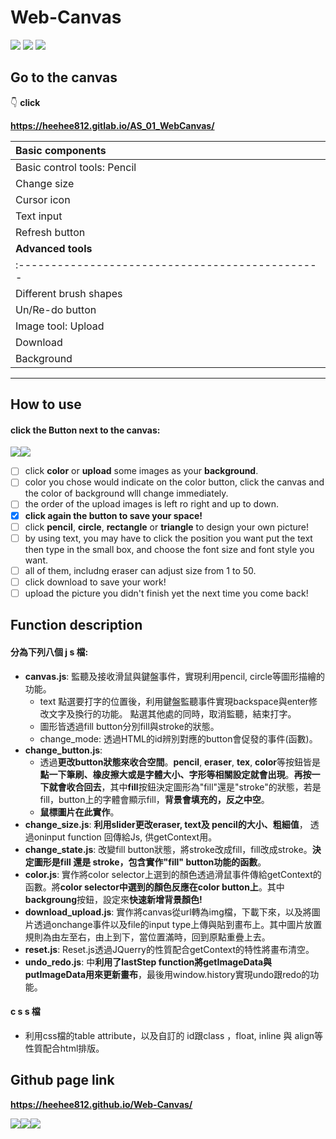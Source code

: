 # Web-Canvas

![](https://i.imgur.com/tI14dee.png) ![](https://i.imgur.com/BxtOE7L.png) ![](https://i.imgur.com/wainyDW.png)

## Go to the canvas
:point_down: **click**

**https://heehee812.gitlab.io/AS_01_WebCanvas/**

| **Basic components**                             |  
| :----------------------------------------------- |
| Basic control tools: Pencil                      |
| Change size                                      |
| Cursor icon                                      |
| Text input                                       |
| Refresh button                                   |
| **Advanced tools**                               |
| :----------------------------------------------- |
| Different brush shapes                           |
| Un/Re-do button                                  |
| Image tool: Upload                               |
| Download                                         |
| Background                                       |

---

## How to use 

#### click the Button next to the canvas:
![](https://i.imgur.com/aC6hpGY.png)![](https://i.imgur.com/FwM7Cjr.png)


- [ ] click **color** or **upload** some images as your **background**.
- [ ] color you chose would indicate on the color button, click the canvas and the color of background wlll change immediately. 
- [ ] the order of the upload images is left ro right and up to down.
- [x] **click again the button to save your space!**
- [ ] click **pencil**, **circle**, **rectangle** or **triangle** to design your own picture!
- [ ] by using text, you may have to click the position you want put the text then type in the small box, and choose the font size and font style you want.
- [ ] all of them, includng eraser can adjust size from 1 to 50.
- [ ] click download to save your work!
- [ ] upload the picture you didn't finish yet the next time you come back!

## Function description

#### 分為下列八個 j s 檔:
* **canvas.js**: 監聽及接收滑鼠與鍵盤事件，實現利用pencil, circle等圖形描繪的功能。
    * text 點選要打字的位置後，利用鍵盤監聽事件實現backspace與enter修改文字及換行的功能。
        點選其他處的同時，取消監聽，結束打字。
    * 圖形皆透過fill button分別fill與stroke的狀態。
    * change_mode: 透過HTML的id辨別對應的button會促發的事件(函數)。
* **change_button.js**: 
    * 透過**更改button狀態來收合空間**。**pencil**, **eraser**, **tex**, **color**等按鈕皆是**點一下筆刷、橡皮擦大或是字體大小、字形等相關設定就會出現**。**再按一下就會收合回去**，其中**fill**按鈕決定圖形為"fill"還是"stroke"的狀態，若是fill，button上的字體會顯示fill，**背景會填充的，反之中空**。
    * **鼠標圖片在此實作**。 
* **change_size.js**: **利用slider更改eraser, text及 pencil的大小、粗細值**，
    透過oninput function 回傳給Js, 供getContext用。
* **change_state.js**: 改變fill button狀態，將stroke改成fill，fill改成stroke。**決定圖形是fill 還是 stroke，包含實作"fill" button功能的函數**。
* **color.js**: 實作將color selector上選到的顏色透過滑鼠事件傳給getContext的函數。將**color selector中選到的顏色反應在color button上**。其中**backgroung**按鈕，設定來**快速新增背景顏色!**
* **download_upload.js**: 實作將canvas從url轉為img檔，下載下來，以及將圖片透過onchange事件以及file的input type上傳與貼到畫布上。其中圖片放置規則為由左至右，由上到下，當位置滿時，回到原點重疊上去。
* **reset.js**: Reset.js透過JQuerry的性質配合getContext的特性將畫布清空。
* **undo_redo.js**: 中**利用了lastStep function將getImageData與putImageData用來更新畫布**，最後用window.history實現undo跟redo的功能。

#### c s s 檔
* 利用css檔的table attribute，以及自訂的 id跟class ，float, inline 與 align等性質配合html排版。

## Github page link

   **https://heehee812.github.io/Web-Canvas/**
    
    
![](https://i.imgur.com/0BdzEjn.png)![](https://i.imgur.com/ETXcwON.png)![](https://i.imgur.com/JkOj20r.png)

